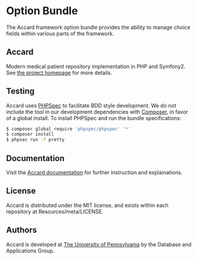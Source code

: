 Option Bundle
==============

The Accard framework option bundle provides the ability to manage choice fields within various parts of the framework.

Accard
------

Modern medical patient repository implementation in PHP and Symfony2. See
[the project homepage](http://dag.med.upenn.edu) for more details.

Testing
-------

Accard uses [PHPSpec](http://phpspec.net) to facilitate BDD style development.
We do not include the tool in our development dependencies with
[Composer](http://getcomposer.org), in favor of a global install. To install
PHPSpec and run the bundle specifications:

```bash
$ composer global require 'phpspec/phpspec' '*'
$ composer install
$ phpsec run -f pretty
```

Documentation
-------------

Visit the [Accard documentation](http://dag.med.upenn.edu/docs) for further
instruction and explainations.

License
-------

Accard is distributed under the MIT license, and exists within each repository
at Resources/meta/LICENSE.

Authors
-------

Accard is developed at [The University of Pennsylvania](http://upenn.edu) by the Database and Applications Group.